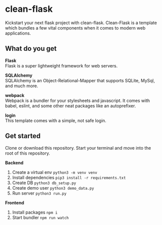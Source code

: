# clean-flask
Kickstart your next flask project with clean-flask. Clean-Flask is a template which bundles a few vital components when it comes to modern web applications.

## What do you get

**Flask**
<br>Flask is a super lightweight framework for web servers.

**SQLAlchemy**
<br>SQLAlchemy is an Object-Relational-Mapper that supports SQLite, MySql, and much more.

**webpack**
<br>Webpack is a bundler for your stylesheets and javascript. It comes with babel, eslint, and some other neat packages like an autoprefixer.

**login**
<br>This template comes with a simple, not safe login. 

## Get started

Clone or download this repository. Start your terminal and move into the root of this repository.

**Backend**
1. Create a virtual env `python3 -m venv venv`
2. Install dependencies `pip3 install -r requirements.txt`
3. Create DB `python3 db_setup.py`
4. Create demo user `python3 demo_data.py`
5. Run server `python3 run.py`

**Frontend**
1. Install packages `npm i`
2. Start bundler `npm run watch`

